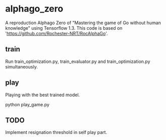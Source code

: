 # alphago_zero
A reproduction Alphago Zero of "Mastering the game of Go without human knowledge" using Tensorflow 1.3.
This code is based on 'https://github.com/Rochester-NRT/RocAlphaGo'.

## train
Run train_optimization.py, train_evaluator.py and train_optimization.py simultaneously.

## play
Playing with the best trained model.

python play_game.py

## TODO
Implement resignation threshold in self play part.
